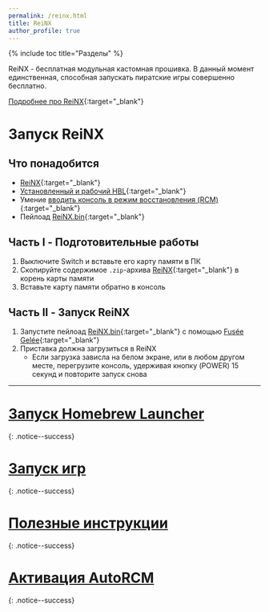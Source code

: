 ```yaml
---
permalink: /reinx.html
title: ReiNX
author_profile: true
---
```

{% include toc title="Разделы" %}

ReiNX - бесплатная модульная кастомная прошивка. В данный момент единственная, способная запускать пиратские игры совершенно бесплатно. 

[Подробнее про ReiNX](launch-cfw#reinx){:target="_blank"}

# Запуск ReiNX

## Что понадобится 

* [ReiNX](files/reinx.zip){:target="_blank"}
* [Установленный и рабочий HBL](launch-hbl#подготовительные-работы){:target="_blank"}
* Умение [вводить консоль в режим восстановления (RCM)](fusee-gelee#%D1%87%D0%B0%D1%81%D1%82%D1%8C-i---%D0%B2%D1%85%D0%BE%D0%B4-%D0%B2-rcm){:target="_blank"}
* Пейлоад [ReiNX.bin](files/ReiNX.bin){:target="_blank"}

## Часть I - Подготовительные работы

1. Выключите Switch и вставьте его карту памяти в ПК 
1. Скопируйте содержимое `.zip`-архива [ReiNX](files/reinx.zip){:target="_blank"} в корень карты памяти
1. Вставьте карту памяти обратно в консоль

## Часть II - Запуск ReiNX

1. Запустите пейлоад [ReiNX.bin](https://sx.xecuter.com/download/payload.bin){:target="_blank"} с помощью [Fusée Gelée](fusee-gelee){:target="_blank"}
1. Приставка должна загрузиться в ReiNX
	* Если загрузка зависла на белом экране, или в любом другом месте, перегрузите консоль, удерживая кнопку (POWER) 15 секунд и повторите запуск снова
	
___

# [Запуск Homebrew Launcher](launch-hbl#запуск-hbl-из-reinx-или-atmosphere)
{: .notice--success}
# [Запуск игр](reinx-games)
{: .notice--success}
# [Полезные инструкции](addons)
{: .notice--success}
# [Активация AutoRCM](autorcm)
{: .notice--success}